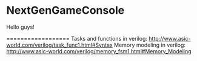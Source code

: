 NextGenGameConsole
==================
Hello guys!

==================
Tasks and functions in verilog:	http://www.asic-world.com/verilog/task_func1.html#Syntax
Memory modeling in verilog:	http://www.asic-world.com/verilog/memory_fsm1.html#Memory_Modeling
